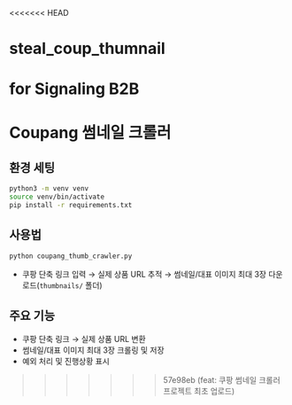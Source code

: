 <<<<<<< HEAD
# steal_coup_thumnail
for Signaling B2B
=======
# Coupang 썸네일 크롤러

## 환경 세팅
```bash
python3 -m venv venv
source venv/bin/activate
pip install -r requirements.txt
```

## 사용법
```bash
python coupang_thumb_crawler.py
```
- 쿠팡 단축 링크 입력 → 실제 상품 URL 추적 → 썸네일/대표 이미지 최대 3장 다운로드(`thumbnails/` 폴더)

## 주요 기능
- 쿠팡 단축 링크 → 실제 상품 URL 변환
- 썸네일/대표 이미지 최대 3장 크롤링 및 저장
- 예외 처리 및 진행상황 표시
>>>>>>> 57e98eb (feat: 쿠팡 썸네일 크롤러 프로젝트 최초 업로드)

